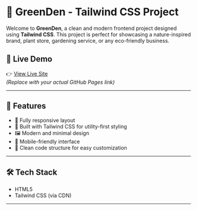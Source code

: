 # 🌿 GreenDen - Tailwind CSS Project

Welcome to **GreenDen**, a clean and modern frontend project designed using **Tailwind CSS**. This project is perfect for showcasing a nature-inspired brand, plant store, gardening service, or any eco-friendly business.

## 🚀 Live Demo

👉 [View Live Site](https://yourusername.github.io/greenden-project/)  
*(Replace with your actual GitHub Pages link)*

---

## 📌 Features

- 🌱 Fully responsive layout
- 💨 Built with Tailwind CSS for utility-first styling
- 🖼️ Modern and minimal design
- 📱 Mobile-friendly interface
- 🎨 Clean code structure for easy customization

---

## 🛠️ Tech Stack

- HTML5
- Tailwind CSS (via CDN)

---


